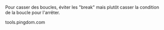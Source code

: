 Pour casser des boucles, éviter les "break" mais plutôt casser la condition de la boucle pour l'arrêter. 

tools.pingdom.com
